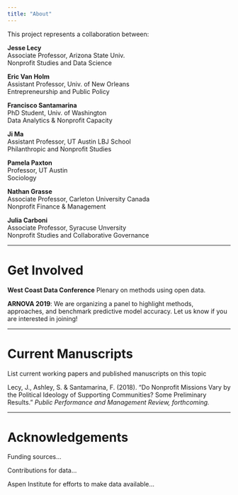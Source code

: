 ```yaml
---
title: "About"
---
```


This project represents a collaboration between:

**Jesse Lecy**   
Associate Professor, Arizona State Univ.  
Nonprofit Studies and Data Science  

**Eric Van Holm**  
Assistant Professor, Univ. of New Orleans  
Entrepreneurship and Public Policy  

**Francisco Santamarina**  
PhD Student, Univ. of Washington  
Data Analytics & Nonprofit Capacity  
  
**Ji Ma**  
Assistant Professor, UT Austin LBJ School  
Philanthropic and Nonprofit Studies  
  
**Pamela Paxton**   
Professor, UT Austin  
Sociology  

**Nathan Grasse**  
Associate Professor, Carleton University Canada  
Nonprofit Finance & Management  

**Julia Carboni**  
Associate Professor, Syracuse Unversity  
Nonprofit Studies and Collaborative Governance  
 

------

# Get Involved

**West Coast Data Conference** Plenary on methods using open data. 

**ARNOVA 2019**: We are organizing a panel to highlight methods, approaches, and benchmark predictive model accuracy. Let us know if you are interested in joining!


-----

# Current Manuscripts

List current working papers and published manuscripts on this topic

Lecy, J., Ashley, S. & Santamarina, F. (2018). “Do Nonprofit Missions Vary by the Political Ideology of Supporting Communities? Some Preliminary Results.” *Public Performance and Management Review, forthcoming.*





-----

# Acknowledgements

Funding sources...

Contributions for data...

Aspen Institute for efforts to make data available...



